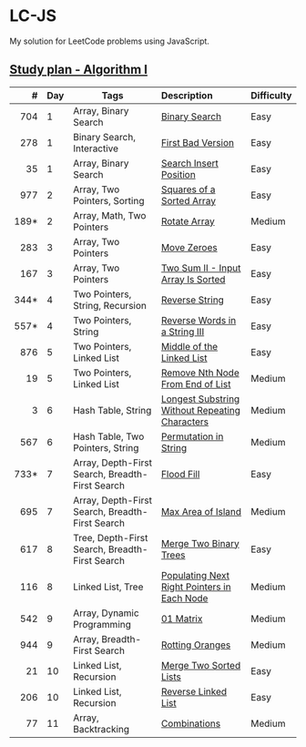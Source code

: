 # LC-JS

My solution for LeetCode problems using JavaScript.

## [Study plan - Algorithm I](https://leetcode.com/study-plan/algorithm)

|   # | Day | Tags | Description | Difficulty |
|----:|---|---|:---|:-----------|
| 704 | 1 | Array, Binary Search | [Binary Search](problems/LC704.js) | Easy
| 278 | 1 | Binary Search, Interactive | [First Bad Version](problems/LC278.js) | Easy
| 35  | 1 | Array, Binary Search | [Search Insert Position](problems/LC35.js) | Easy
| 977 | 2 | Array, Two Pointers, Sorting | [Squares of a Sorted Array](problems/LC977.js) | Easy
| 189* | 2 | Array, Math, Two Pointers | [Rotate Array](problems/LC189.js) | Medium
| 283 | 3 | Array, Two Pointers | [Move Zeroes](problems/LC283.js) | Easy
| 167 | 3 | Array, Two Pointers | [Two Sum II - Input Array Is Sorted](problems/LC167.js) | Easy
| 344* | 4 | Two Pointers, String, Recursion | [Reverse String](problems/LC344.js) | Easy
| 557* | 4 | Two Pointers, String | [Reverse Words in a String III](problems/LC557.js) | Easy
| 876 | 5 | Two Pointers, Linked List | [Middle of the Linked List](problems/LC876.js) | Easy
|  19 | 5 | Two Pointers, Linked List | [Remove Nth Node From End of List](problems/LC19.js) | Medium
|   3 | 6 | Hash Table, String | [Longest Substring Without Repeating Characters](problems/LC3.js) | Medium
| 567 | 6 | Hash Table, Two Pointers, String | [Permutation in String](problems/LC567.js) | Medium
| 733* | 7 | Array, Depth-First Search, Breadth-First Search | [Flood Fill](problems/LC733.js) | Easy
| 695 | 7 | Array, Depth-First Search, Breadth-First Search | [Max Area of Island](problems/LC695.js) | Medium
| 617 | 8 | Tree, Depth-First Search, Breadth-First Search | [Merge Two Binary Trees](problems/LC617.js) | Easy
| 116 | 8 | Linked List, Tree | [Populating Next Right Pointers in Each Node](problems/LC116.js) | Medium
| 542 | 9 | Array, Dynamic Programming | [01 Matrix](problems/LC542.js) | Medium
| 944 | 9 | Array, Breadth-First Search | [Rotting Oranges](problems/LC994.js) | Medium
| 21 | 10 | Linked List, Recursion | [Merge Two Sorted Lists](problems/LC21.js) | Easy
| 206 | 10 | Linked List, Recursion | [Reverse Linked List](problems/LC206.js) | Easy
| 77 | 11 | Array, Backtracking | [Combinations](problems/LC77.js) | Medium
